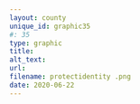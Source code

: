 ```yaml
---
layout: county 
unique_id: graphic35
#: 35
type: graphic
title: 
alt_text: 
url: 
filename: protectidentity .png
date: 2020-06-22
---
```

